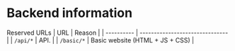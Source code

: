 # Backend information

Reserved URLs
| URL        | Reason                          |
| ---------- | ------------------------------- |
| `/api/*`   | API.                            |
| `/basic/*` | Basic website (HTML + JS + CSS) |